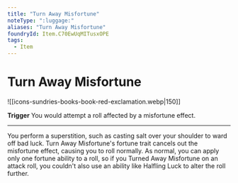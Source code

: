 ```yaml
---
title: "Turn Away Misfortune"
noteType: ":luggage:"
aliases: "Turn Away Misfortune"
foundryId: Item.C70EwUqMITusxOPE
tags:
  - Item
---
```


# Turn Away Misfortune
![[icons-sundries-books-book-red-exclamation.webp|150]]

**Trigger** You would attempt a roll affected by a misfortune effect.

* * *

You perform a superstition, such as casting salt over your shoulder to ward off bad luck. Turn Away Misfortune's fortune trait cancels out the misfortune effect, causing you to roll normally. As normal, you can apply only one fortune ability to a roll, so if you Turned Away Misfortune on an attack roll, you couldn't also use an ability like Halfling Luck to alter the roll further.

